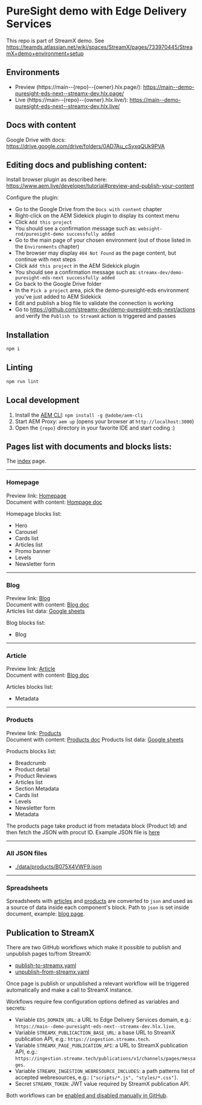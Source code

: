 # PureSight demo with Edge Delivery Services

This repo is part of StreamX demo. See https://teamds.atlassian.net/wiki/spaces/StreamX/pages/733970445/StreamX+demo+environment+setup

## Environments
- Preview (https://main--{repo}--{owner}.hlx.page/):
  https://main--demo-puresight-eds-next--streamx-dev.hlx.page/
- Live (https://main--{repo}--{owner}.hlx.live/):
  https://main--demo-puresight-eds-next--streamx-dev.hlx.live/

## Docs with content

Google Drive with docs: https://drive.google.com/drive/folders/0AD7Au_cSyxqQUk9PVA

## Editing docs and publishing content:

Install browser plugin as described here: https://www.aem.live/developer/tutorial#preview-and-publish-your-content

Configure the plugin:
- Go to the Google Drive from the `Docs with content` chapter
- Right-click on the AEM Sidekick plugin to display its context menu
- Click `Add this project`
- You should see a confirmation message such as: `websight-rnd/puresight-demo successfully added`
- Go to the main page of your chosen environment (out of those listed in the `Environments` chapter)
- The browser may display `404 Not Found` as the page content, but continue with next steps
- Click `Add this project` in the AEM Sidekick plugin
- You should see a confirmation message such as: `streamx-dev/demo-puresight-eds-next successfully added`
- Go back to the Google Drive folder
- In the `Pick a project` area, pick the demo-puresight-eds environment you've just added to AEM Sidekick 
- Edit and publish a blog file to validate the connection is working
- Go to https://github.com/streamx-dev/demo-puresight-eds-next/actions and verify the `Publish to StreamX` action is triggered and passes

## Installation

```sh
npm i
```

## Linting

```sh
npm run lint
```

## Local development

1. Install the [AEM CLI](https://github.com/adobe/aem-cli): `npm install -g @adobe/aem-cli`
1. Start AEM Proxy: `aem up` (opens your browser at `http://localhost:3000`)
1. Open the `{repo}` directory in your favorite IDE and start coding :)

## Pages list with documents and blocks lists:

The [index](https://main--demo-puresight-eds-next--streamx-dev.hlx.page) page.

---

### Homepage
Preview link: [Homepage](https://main--demo-puresight-eds-next--streamx-dev.hlx.page/pages/homepage) \
Document with content: [Hompage doc](https://docs.google.com/document/d/1djq9N8aBBwRju_D9QQqrP0DHuA77_Jw3xgpxmFAE1o0/edit)

Homepage blocks list:
* Hero
* Carousel
* Cards list
* Articles list
* Promo banner
* Levels
* Newsletter form

---

### Blog

Preview link: [Blog](https://main--demo-puresight-eds-next--streamx-dev.hlx.page/pages/blog) \
Document with content: [Blog doc](https://docs.google.com/document/d/1YurrOa8SQfUMInQ1kBB6INLEGxrsjJO8MzZKfavQimY/edit) \
Articles list data: [Google sheets](https://docs.google.com/spreadsheets/d/1BlG-jJboqjobXv5Ob-rjTrSWsxywWK6ofj7FZA-vhTo/edit#gid=0)

Blog blocks list:
* Blog

---

### Article

Preview link: [Article](https://main--demo-puresight-eds-next--streamx-dev.hlx.page/pages/article) \
Document with content: [Blog doc](https://docs.google.com/document/d/1CQb0G7dBjPdVBJG5OP6RJUXTUwDyKPYM_QuRWKOlZlk/edit)

Articles blocks list:
* Metadata

---

### Products

Preview link: [Products](https://main--demo-puresight-eds-next--streamx-dev.hlx.page/pages/product) \
Document with content: [Products doc](https://docs.google.com/document/d/12-rAJ178xUedsNPfyG66I7yuTZ9G9O769FB_qTqntNg/edit)
Products list data: [Google sheets](https://docs.google.com/spreadsheets/d/1SEIydwRrtQHA2gOwk5w72KuiHPDSyYGWCez4HaG-JNo/edit#gid=0)

Products blocks list:
* Breadcrumb
* Product detail
* Product Reviews
* Articles list
* Section Metadata
* Cards list
* Levels
* Newsletter form
* Metadata

The products page take product id from metadata block (Product Id) and then fetch the JSON with procut ID. Example JSON file is [here](./data/products/B075X4VWF9.json)

---

### All JSON files

* [./data/products/B075X4VWF9.json](./data/products/B075X4VWF9.json)

---

### Spreadsheets

Spreadsheets with [articles](https://docs.google.com/spreadsheets/d/1BlG-jJboqjobXv5Ob-rjTrSWsxywWK6ofj7FZA-vhTo/edit#gid=0) and [products](https://docs.google.com/spreadsheets/d/1SEIydwRrtQHA2gOwk5w72KuiHPDSyYGWCez4HaG-JNo/edit#gid=0) are converted to `json` and used as a source of data inside each component's block. Path to `json` is set inside document, example: [blog page](https://docs.google.com/document/d/1YurrOa8SQfUMInQ1kBB6INLEGxrsjJO8MzZKfavQimY/edit).

## Publication to StreamX

There are two GitHub workflows which make it possible to publish and unpublish pages to/from
StreamX:

- [publish-to-streamx.yaml](.github/workflows/publish-to-streamx.yaml)
- [unpublish-from-streamx.yaml](.github/workflows/unpublish-from-streamx.yaml)

Once page is publish or unpublished a relevant workflow will be triggered automatically and make a
call to StreamX instance.

Workflows require few configuration options defined as variables and secrets:

- Variable `EDS_DOMAIN_URL`: a URL to Edge Delivery Services domain,
  e.g.: `https://main--demo-puresight-eds-next--streamx-dev.hlx.live`.
- Variable `STREAMX_PUBLICACTION_BASE_URL`: a base URL to StreamX publication API,
  e.g.: `https://ingestion.streamx.tech`.
- Variable `STREAMX_PAGE_PUBLICATION_API`: a URL to StreamX publication API,
  e.g.: `https://ingestion.streamx.tech/publications/v1/channels/pages/messages`.
- Variable `STREAMX_INGESTION_WEBRESOURCE_INCLUDES`: a path patterns list of accepted webresources,
  e.g.: `["scripts/*.js", "styles/*.css"]`.
- Secret `STREAMX_TOKEN`: JWT value required by StreamX publication API.

Both workflows can be
[enabled and disabled manually in GitHub](https://docs.github.com/en/actions/using-workflows/disabling-and-enabling-a-workflow).
